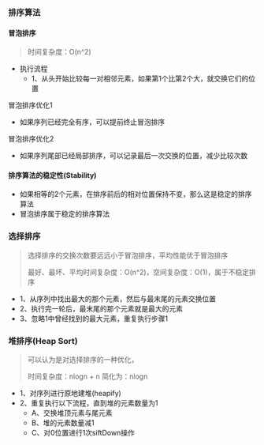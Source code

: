 ### 排序算法

#### 冒泡排序

> 时间复杂度：O(n^2)

* 执行流程
  * 1、从头开始比较每一对相邻元素，如果第1个比第2个大，就交换它们的位置

冒泡排序优化1

* 如果序列已经完全有序，可以提前终止冒泡排序

冒泡排序优化2

* 如果序列尾部已经局部排序，可以记录最后一次交换的位置，减少比较次数

#### 排序算法的稳定性(Stability)

* 如果相等的2个元素，在排序前后的相对位置保持不变，那么这是稳定的排序算法
* 冒泡排序属于稳定的排序算法

### 选择排序

> 选择排序的交换次数要远远小于冒泡排序，平均性能优于冒泡排序
>
> 最好、最坏、平均时间复杂度：O(n^2)，空间复杂度：O(1)，属于不稳定排序

* 1、从序列中找出最大的那个元素，然后与最末尾的元素交换位置
* 2、执行完一轮后，最末尾的那个元素就是最大的元素
* 3、忽略1中曾经找到的最大元素，重复执行步骤1

### 堆排序(Heap Sort)

> 可以认为是对选择排序的一种优化，
>
> 时间复杂度：nlogn + n 简化为：nlogn

* 1、对序列进行原地建堆(heapify)
* 2、重复执行以下流程，直到堆的元素数量为1
  * A、交换堆顶元素与尾元素
  * B、堆的元素数量减1
  * C、对0位置进行1次siftDown操作

